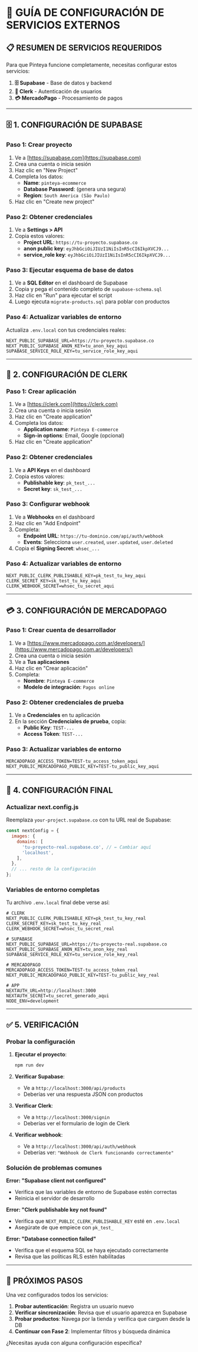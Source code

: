 # 🔧 **GUÍA DE CONFIGURACIÓN DE SERVICIOS EXTERNOS**

## 📋 **RESUMEN DE SERVICIOS REQUERIDOS**

Para que Pinteya funcione completamente, necesitas configurar estos servicios:

1. **🗄️ Supabase** - Base de datos y backend
2. **🔐 Clerk** - Autenticación de usuarios  
3. **💳 MercadoPago** - Procesamiento de pagos

---

## 🗄️ **1. CONFIGURACIÓN DE SUPABASE**

### **Paso 1: Crear proyecto**
1. Ve a [https://supabase.com](https://supabase.com)
2. Crea una cuenta o inicia sesión
3. Haz clic en "New Project"
4. Completa los datos:
   - **Name**: `pinteya-ecommerce`
   - **Database Password**: (genera una segura)
   - **Region**: `South America (São Paulo)`
5. Haz clic en "Create new project"

### **Paso 2: Obtener credenciales**
1. Ve a **Settings > API**
2. Copia estos valores:
   - **Project URL**: `https://tu-proyecto.supabase.co`
   - **anon public key**: `eyJhbGciOiJIUzI1NiIsInR5cCI6IkpXVCJ9...`
   - **service_role key**: `eyJhbGciOiJIUzI1NiIsInR5cCI6IkpXVCJ9...`

### **Paso 3: Ejecutar esquema de base de datos**
1. Ve a **SQL Editor** en el dashboard de Supabase
2. Copia y pega el contenido completo de `supabase-schema.sql`
3. Haz clic en "Run" para ejecutar el script
4. Luego ejecuta `migrate-products.sql` para poblar con productos

### **Paso 4: Actualizar variables de entorno**
Actualiza `.env.local` con tus credenciales reales:
```env
NEXT_PUBLIC_SUPABASE_URL=https://tu-proyecto.supabase.co
NEXT_PUBLIC_SUPABASE_ANON_KEY=tu_anon_key_aqui
SUPABASE_SERVICE_ROLE_KEY=tu_service_role_key_aqui
```

---

## 🔐 **2. CONFIGURACIÓN DE CLERK**

### **Paso 1: Crear aplicación**
1. Ve a [https://clerk.com](https://clerk.com)
2. Crea una cuenta o inicia sesión
3. Haz clic en "Create application"
4. Completa los datos:
   - **Application name**: `Pinteya E-commerce`
   - **Sign-in options**: Email, Google (opcional)
5. Haz clic en "Create application"

### **Paso 2: Obtener credenciales**
1. Ve a **API Keys** en el dashboard
2. Copia estos valores:
   - **Publishable key**: `pk_test_...`
   - **Secret key**: `sk_test_...`

### **Paso 3: Configurar webhook**
1. Ve a **Webhooks** en el dashboard
2. Haz clic en "Add Endpoint"
3. Completa:
   - **Endpoint URL**: `https://tu-dominio.com/api/auth/webhook`
   - **Events**: Selecciona `user.created`, `user.updated`, `user.deleted`
4. Copia el **Signing Secret**: `whsec_...`

### **Paso 4: Actualizar variables de entorno**
```env
NEXT_PUBLIC_CLERK_PUBLISHABLE_KEY=pk_test_tu_key_aqui
CLERK_SECRET_KEY=sk_test_tu_key_aqui
CLERK_WEBHOOK_SECRET=whsec_tu_secret_aqui
```

---

## 💳 **3. CONFIGURACIÓN DE MERCADOPAGO**

### **Paso 1: Crear cuenta de desarrollador**
1. Ve a [https://www.mercadopago.com.ar/developers/](https://www.mercadopago.com.ar/developers/)
2. Crea una cuenta o inicia sesión
3. Ve a **Tus aplicaciones**
4. Haz clic en "Crear aplicación"
5. Completa:
   - **Nombre**: `Pinteya E-commerce`
   - **Modelo de integración**: `Pagos online`

### **Paso 2: Obtener credenciales de prueba**
1. Ve a **Credenciales** en tu aplicación
2. En la sección **Credenciales de prueba**, copia:
   - **Public Key**: `TEST-...`
   - **Access Token**: `TEST-...`

### **Paso 3: Actualizar variables de entorno**
```env
MERCADOPAGO_ACCESS_TOKEN=TEST-tu_access_token_aqui
NEXT_PUBLIC_MERCADOPAGO_PUBLIC_KEY=TEST-tu_public_key_aqui
```

---

## 🔧 **4. CONFIGURACIÓN FINAL**

### **Actualizar next.config.js**
Reemplaza `your-project.supabase.co` con tu URL real de Supabase:
```javascript
const nextConfig = {
  images: {
    domains: [
      'tu-proyecto-real.supabase.co', // ← Cambiar aquí
      'localhost',
    ],
  },
  // ... resto de la configuración
};
```

### **Variables de entorno completas**
Tu archivo `.env.local` final debe verse así:
```env
# CLERK
NEXT_PUBLIC_CLERK_PUBLISHABLE_KEY=pk_test_tu_key_real
CLERK_SECRET_KEY=sk_test_tu_key_real
CLERK_WEBHOOK_SECRET=whsec_tu_secret_real

# SUPABASE
NEXT_PUBLIC_SUPABASE_URL=https://tu-proyecto-real.supabase.co
NEXT_PUBLIC_SUPABASE_ANON_KEY=tu_anon_key_real
SUPABASE_SERVICE_ROLE_KEY=tu_service_role_key_real

# MERCADOPAGO
MERCADOPAGO_ACCESS_TOKEN=TEST-tu_access_token_real
NEXT_PUBLIC_MERCADOPAGO_PUBLIC_KEY=TEST-tu_public_key_real

# APP
NEXTAUTH_URL=http://localhost:3000
NEXTAUTH_SECRET=tu_secret_generado_aqui
NODE_ENV=development
```

---

## ✅ **5. VERIFICACIÓN**

### **Probar la configuración**
1. **Ejecutar el proyecto**:
   ```bash
   npm run dev
   ```

2. **Verificar Supabase**:
   - Ve a `http://localhost:3000/api/products`
   - Deberías ver una respuesta JSON con productos

3. **Verificar Clerk**:
   - Ve a `http://localhost:3000/signin`
   - Deberías ver el formulario de login de Clerk

4. **Verificar webhook**:
   - Ve a `http://localhost:3000/api/auth/webhook`
   - Deberías ver: `"Webhook de Clerk funcionando correctamente"`

### **Solución de problemas comunes**

**Error: "Supabase client not configured"**
- Verifica que las variables de entorno de Supabase estén correctas
- Reinicia el servidor de desarrollo

**Error: "Clerk publishable key not found"**
- Verifica que `NEXT_PUBLIC_CLERK_PUBLISHABLE_KEY` esté en `.env.local`
- Asegúrate de que empiece con `pk_test_`

**Error: "Database connection failed"**
- Verifica que el esquema SQL se haya ejecutado correctamente
- Revisa que las políticas RLS estén habilitadas

---

## 🚀 **PRÓXIMOS PASOS**

Una vez configurados todos los servicios:

1. **Probar autenticación**: Registra un usuario nuevo
2. **Verificar sincronización**: Revisa que el usuario aparezca en Supabase
3. **Probar productos**: Navega por la tienda y verifica que carguen desde la DB
4. **Continuar con Fase 2**: Implementar filtros y búsqueda dinámica

¿Necesitas ayuda con alguna configuración específica?
